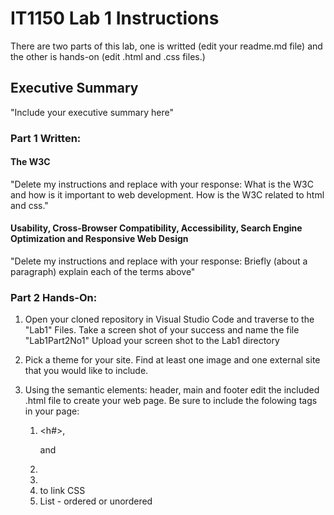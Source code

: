 # IT1150 Lab 1 Instructions

There are two parts of this lab, one is writted (edit your readme.md file) and the other is hands-on (edit .html and .css files.) 

## Executive Summary
"Include your executive summary here"

### Part 1 Written:

#### The W3C
"Delete my instructions and replace with your response: What is the W3C and how is it important to web development.  How is the W3C related to html and css."

#### Usability, Cross-Browser Compatibility, Accessibility, Search Engine Optimization and Responsive Web Design
"Delete my instructions and replace with your response: Briefly (about a paragraph) explain each of the terms above"

### Part 2 Hands-On:
1. Open your cloned repository in Visual Studio Code and traverse to the "Lab1" Files.  Take a screen shot of your success and name the file "Lab1Part2No1" Upload your screen shot to the Lab1 directory

2. Pick a theme for your site. Find at least one image and one external site that you would like to include.

3. Using the semantic elements: header, main and footer edit the included .html file to create your web page. Be sure to include the folowing tags in your page:
    1. <h#>, <p> and <br>
    2. <a>
    3. <img>
    4. <link> to link CSS
    5. List - ordered or unordered
